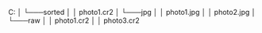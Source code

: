 C:
│
└───sorted
│ │ photo1.cr2
│
└───jpg
│ │ photo1.jpg
│ │ photo2.jpg
│
└───raw
│ │ photo1.cr2
│ │ photo3.cr2

